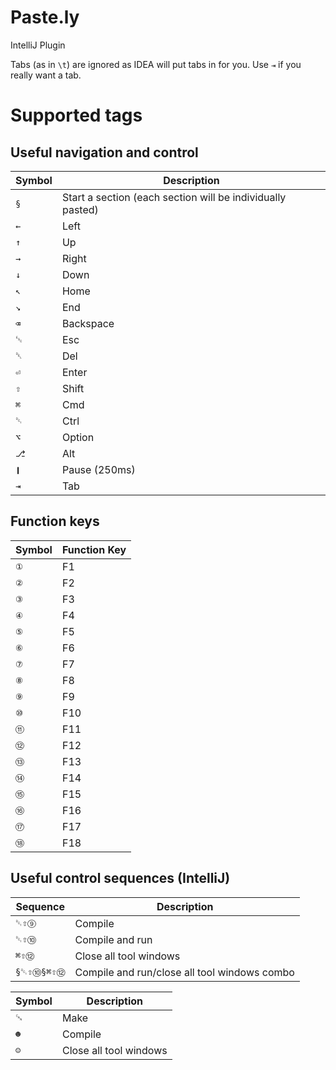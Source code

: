 # Paste.ly
IntelliJ Plugin

Tabs (as in `\t`) are ignored as IDEA will put tabs in for you. Use `⇥` if you really want a tab.

# Supported tags

## Useful navigation and control

| Symbol | Description |
|--------|-------------|
| `§` | Start a section (each section will be individually pasted)
|`←` | Left
|`↑` | Up
|`→` | Right
|`↓` | Down
|`↖` | Home
|`↘` | End
|`⌫` | Backspace
|`␛` | Esc
|`␡` | Del
|`⏎` | Enter
|`⇧` | Shift
|`⌘` | Cmd
|`␑` | Ctrl
|`⌥` | Option
|`⎇` | Alt
|`❙` | Pause (250ms)
|`⇥` | Tab

## Function keys

| Symbol | Function Key |
|--------|--------------|
|`①` | F1
|`②`  |F2
|`③`  |F3
|`④`  |F4
|`⑤`  |F5
|`⑥`  |F6
|`⑦`  |F7
|`⑧`  |F8
|`⑨`  |F9
|`⑩`  |F10
|`⑪`  |F11
|`⑫`  |F12
|`⑬`  |F13
|`⑭`  |F14
|`⑮`  |F15
|`⑯`  |F16
|`⑰`  |F17
|`⑱`  |F18


## Useful control sequences (IntelliJ)

| Sequence | Description |
|----------|-------------|
| `␑⇧⑨` | Compile
| `␑⇧⑩` | Compile and run 
| `⌘⇧⑫` | Close all tool windows
| `§␑⇧⑩§⌘⇧⑫` | Compile and run/close all tool windows combo

| Symbol | Description |
|--------|-------------|
| `␘` | Make
| `☻` | Compile
| `☺` | Close all tool windows
